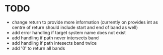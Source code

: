 # TODO

- change return to provide more information (currently on provides int as centre of return should include start and end of band as well)
- add error handling if target system name does not exist
- add handling if path never intersects band
- add handling if path intesects band twice
- add '0' to return all bands
